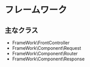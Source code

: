 フレームワーク
==============


主なクラス
-------------

* FrameWork\FrontController
* FrameWork\Component\Request
* FrameWork\Component\Router
* FrameWork\Component\Response
